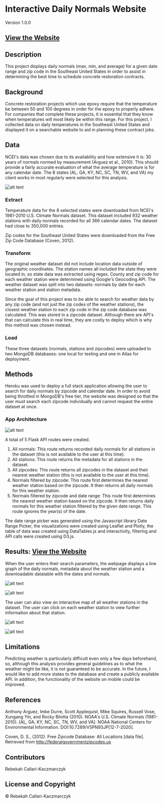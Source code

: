 # Interactive Daily Normals Website
Version 1.0.0

## [View the Website](https://dailynormals.herokuapp.com/)

## Description
This project displays daily normals (max, min, and average) for a given date range and zip code in the Southeast United States in order to assist in determining the best time to schedule concrete restoration contracts.

## Background
Concrete restoration projects which use epoxy require that the temperature be between 50 and 100 degrees in order for the epoxy to properly adhere. For companies that complete these projects, it is essential that they know when temperatures will most likely be within this range. For this project, I collected data on daily temperatures in the Southeast United States and displayed it on a searchable website to aid in planning these contract jobs.

## Data
NCEI's data was chosen due to its availability and how extensive it is: 30 years of normals normed by measurement (Arguez et al., 2010). This should provide a fairly accurate evaluation of what the average temperature is for any calendar date. The 8 states (AL, GA, KY, NC, SC, TN, WV, and VA) my client works in most regularly were selected for this analysis.

![alt text](https://github.com/rebekahcallkacz/interactive-daily-normals/blob/main/static/images/etl.jpg "ETL Process")

### Extract
Temperature data for the 8 selected states were downloaded from NCEI's 1981-2010 U.S. Climate Normals dataset. This dataset included 932 weather stations with daily normals recorded for all 366 calendar dates. The dataset had close  to 350,000 entries.

Zip codes for the Southeast United States were downloaded from the Free Zip Code Database (Coven, 2012).

### Transform
The original weather dataset did not include location data outside of geographic coordinates. The station names all included the state they were located in, so state data was extracted using regex. County and zip code for each weather station were determined using Google's Geocoding API. The weather dataset was split into two datasets: normals by date for each weather station and station metadata. 

Since the goal of this project was to be able to search for weather data by any zip code (and not just the zip codes of the weather stations), the closest weather station to each zip code in the zip code database was calculated. This was stored in a zipcode dataset. Although there are API's that can calculate this in real time, they are costly to deploy which is why this method was chosen instead. 

### Load
These three datasets (normals, stations and zipcodes) were uploaded to two MongoDB databases: one local for testing and one in Atlas for deployment.

## Methods
Heroku was used to deploy a full stack application allowing the user to search for daily normals by zipcode and calendar date. In order to avoid being throttled in MongoDB's free tier, the website was designed so that the user must search each zipcode individually and cannot request the entire dataset at once.

### App Architecture
![alt text](https://github.com/rebekahcallkacz/interactive-daily-normals/blob/main/static/images/architecture.jpg "App Architecture")

A total of 5 Flask API routes were created.
1. All normals: This route returns recorded daily normals for all stations in the dataset (this is not available to the user at this time).
2. All stations: This route returns the metadata for all stations in the dataset.
3. All zipcodes: This route returns all zipcodes in the dataset and their nearest weather station (this is not available to the user at this time).
4. Normals filtered by zipcode: This route first determines the nearest weather station based on the zipcode. It then returns all daily normals for this weather station.
5. Normals filtered by zipcode and date range: This route first determines the nearest weather station based on the zipcode. It then returns daily normals for this weather station filtered by the given date range. This route ignores the year(s) of the date.

The date range picker was generated using the Javascript library Date Range Picker, the visualizations were created using Leaflet and Plotly, the table of data was created using DataTables.js and interactivity, filtering and API calls were created using D3.js.

## Results: [View the Website](https://dailynormals.herokuapp.com/)
When the user enters their search parameters, the webpage displays a line graph of the daily normals, metadata about the weather station and a downloadable datatable with the dates and normals. 

![alt text](https://github.com/rebekahcallkacz/interactive-daily-normals/blob/main/static/images/results1.jpg "Resuts Page pt. 1")

![alt text](https://github.com/rebekahcallkacz/interactive-daily-normals/blob/main/static/images/results2.jpg "Results Page pt. 2")

The user can also view an interactive map of all weather stations in the dataset. The user can click on each weather station to view further information about that station.

![alt text](https://github.com/rebekahcallkacz/interactive-daily-normals/blob/main/static/images/map1.jpg "Map pt. 1")

![alt text](https://github.com/rebekahcallkacz/interactive-daily-normals/blob/main/static/images/map2.jpg "Map pt. 2")

## Limitations
Predicting weather is particularly difficult even only a few days beforehand, so, although this analysis provides general guidelines as to what the weather might be like, it is not guaranteed to be accurate. In the future, I would like to add more states to the database and create a publicly available API. In addition, the functionality of the website on mobile could be improved.

## References 
Anthony Arguez, Imke Durre, Scott Applequist, Mike Squires, Russell Vose, Xungang Yin, and Rocky Bilotta (2010). NOAA's U.S. Climate Normals (1981-2010). [AL, GA, KY, NC, SC, TN, WV, and VA]. NOAA National Centers for Environmental Information. DOI:10.7289/V5PN93JP[12-7-2020].

Coven, D. S., (2012). Free Zipcode Database: All Locations [data file]. Retrieved from http://federalgovernmentzipcodes.us

## Contributors
Rebekah Callari-Kaczmarczyk

## License and Copyright
&copy; Rebekah Callari-Kaczmarczyk

